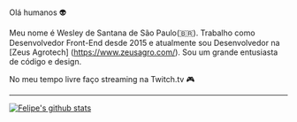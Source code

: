 Olá humanos :alien:

Meu nome é Wesley de Santana de São Paulo(🇧🇷). Trabalho como Desenvolvedor Front-End desde 2015 e atualmente sou Desenvolvedor na [Zeus Agrotech] (https://www.zeusagro.com/). Sou um grande entusiasta de código e design.

No meu tempo livre faço streaming na Twitch.tv :video_game:
____

[![Felipe's github stats](https://github-readme-stats.vercel.app/api?username=wesley-santana&theme=dark&show_icons=true&count_private=true&role=OWNER,COLLABORATOR)](https://github.com/felipefialho)
